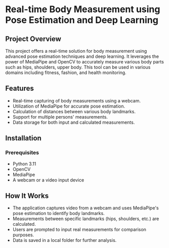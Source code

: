 
# Real-time Body Measurement using Pose Estimation and Deep Learning

## Project Overview
This project offers a real-time solution for body measurement using advanced pose estimation techniques and deep learning. It leverages the power of MediaPipe and OpenCV to accurately measure various body parts such as hips, shoulders, upper body. This tool can be used in various domains including fitness, fashion, and health monitoring.

## Features
- Real-time capturing of body measurements using a webcam.
- Utilization of MediaPipe for accurate pose estimation.
- Calculation of distances between various body landmarks.
- Support for multiple persons' measurements.
- Data storage for both input and calculated measurements.

## Installation

### Prerequisites
- Python 3.11
- OpenCV
- MediaPipe
- A webcam or a video input device



## How It Works
- The application captures video from a webcam and uses MediaPipe's pose estimation to identify body landmarks.
- Measurements between specific landmarks (hips, shoulders, etc.) are calculated.
- Users are prompted to input real measurements for comparison purposes.
- Data is saved in a local folder for further analysis.


